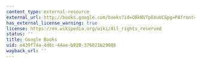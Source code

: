 ```yaml
---
content_type: external-resource
external_url: http://books.google.com/books?id=QBkNVTp6XuUC&pg=PAfrontcover
has_external_license_warning: true
license: https://en.wikipedia.org/wiki/All_rights_reserved
status: ''
title: Google Books
uid: e439f74a-4d6c-44ae-b928-376021b29986
wayback_url: ''
---
```

